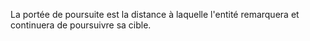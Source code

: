 La portée de poursuite est la distance à laquelle l'entité remarquera et continuera de poursuivre sa cible.